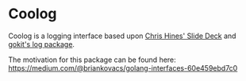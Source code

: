 # Coolog

Coolog is a logging interface based upon [Chris Hines' Slide Deck](https://go-talks.appspot.com/github.com/ChrisHines/talks/structured-logging/structured-logging.slide) and [gokit's log package](https://pkg.go.dev/github.com/go-kit/kit@v0.10.0/log).

The motivation for this package can be found here: https://medium.com/@briankovacs/golang-interfaces-60e459ebd7c0
